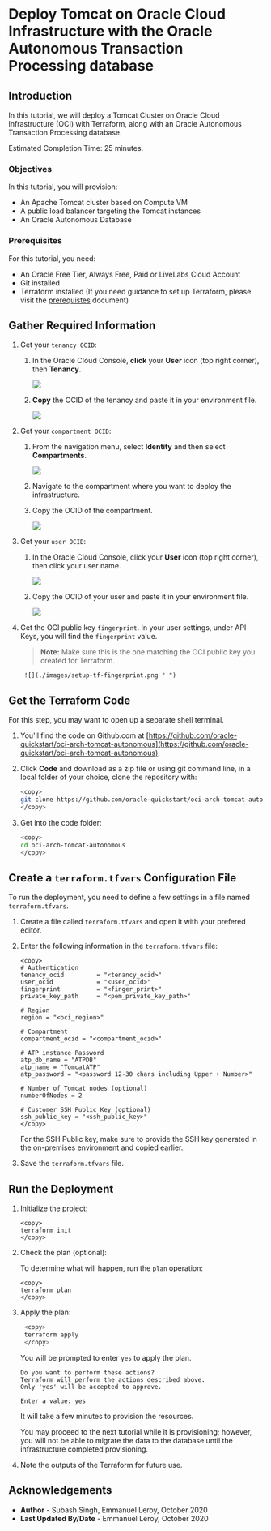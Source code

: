 # Deploy Tomcat on Oracle Cloud Infrastructure with the Oracle Autonomous Transaction Processing database

## Introduction

In this tutorial, we will deploy a Tomcat Cluster on Oracle Cloud Infrastructure (OCI) with Terraform, along with an Oracle Autonomous Transaction Processing database.

Estimated Completion Time: 25 minutes.

### Objectives

In this tutorial, you will provision:
* An Apache Tomcat cluster based on Compute VM
* A public load balancer targeting the Tomcat instances
* An Oracle Autonomous Database

### Prerequisites

For this tutorial, you need:

* An Oracle Free Tier, Always Free, Paid or LiveLabs Cloud Account
* Git installed
* Terraform installed (If you need guidance to set up Terraform, please visit the [prerequistes](https://github.com/oracle-quickstart/oci-prerequisites) document)

## Gather Required Information

1. Get your `tenancy OCID`:

    1. In the Oracle Cloud Console, **click** your **User** icon (top right corner), then **Tenancy**.

        ![](./images/setup-tf-tenancy.png " ")

    2. **Copy** the OCID of the tenancy and paste it in your environment file.

        ![](./images/setup-tf-tenancy-ocid.png " ")

2. Get your `compartment OCID`:

    1. From the navigation menu, select **Identity** and then select **Compartments**.

        ![](./images/setup-tf-compartment.png " ")

    2. Navigate to the compartment where you want to deploy the infrastructure.

    3. Copy the OCID of the compartment.

        ![](./images/setup-tf-compartment-ocid.png " ")

3. Get your `user OCID`:

    1. In the Oracle Cloud Console, click your **User** icon (top right corner), then click your user name.

        ![](./images/setup-tf-user.png " ")

   2. Copy the OCID of your user and paste it in your environment file.

        ![](./images/setup-tf-user-ocid.png " ")

4. Get the OCI public key `fingerprint`. In your user settings, under API Keys, you will find the `fingerprint` value.

    > **Note:** Make sure this is the one matching the OCI public key you created for Terraform.

        ![](./images/setup-tf-fingerprint.png " ")

## Get the Terraform Code

For this step, you may want to open up a separate shell terminal.

1. You'll find the code on Github.com at [https://github.com/oracle-quickstart/oci-arch-tomcat-autonomous](https://github.com/oracle-quickstart/oci-arch-tomcat-autonomous).

2. Click **Code** and download as a zip file or using git command line, in a local folder of your choice, clone the repository with:

    ```bash
    <copy>
    git clone https://github.com/oracle-quickstart/oci-arch-tomcat-autonomous.git
    </copy>
    ```

4. Get into the code folder:

    ```bash
    <copy>
    cd oci-arch-tomcat-autonomous
    </copy>
    ```

## Create a `terraform.tfvars` Configuration File

To run the deployment, you need to define a few settings in a file named `terraform.tfvars`.

1. Create a file called `terraform.tfvars` and open it with your prefered editor.

2. Enter the following information in the `terraform.tfvars` file:

    ```
    <copy>
    # Authentication
    tenancy_ocid         = "<tenancy_ocid>"
    user_ocid            = "<user_ocid>"
    fingerprint          = "<finger_print>"
    private_key_path     = "<pem_private_key_path>"

    # Region
    region = "<oci_region>"

    # Compartment
    compartment_ocid = "<compartment_ocid>"

    # ATP instance Password
    atp_db_name = "ATPDB"
    atp_name = "TomcatATP"
    atp_password = "<password 12-30 chars including Upper + Number>"

    # Number of Tomcat nodes (optional)
    numberOfNodes = 2

    # Customer SSH Public Key (optional)
    ssh_public_key = "<ssh_public_key>"
    </copy>
    ```

    For the SSH Public key, make sure to provide the SSH key generated in the on-premises environment and copied earlier.



3. Save the `terraform.tfvars` file.

## Run the Deployment

1. Initialize the project:

    ```
    <copy>
    terraform init
    </copy>
    ```

2. Check the plan (optional):

    To determine what will happen, run the `plan` operation:

    ```
    <copy>
    terraform plan
    </copy>
    ```

3. Apply the plan:

   ```bash
    <copy>
    terraform apply
    </copy>
    ```

    You will be prompted to enter `yes` to apply the plan.

    ```
    Do you want to perform these actions?
    Terraform will perform the actions described above.
    Only 'yes' will be accepted to approve.

    Enter a value: yes
    ```

    It will take a few minutes to provision the resources.

    You may proceed to the next tutorial while it is provisioning; however, you will not be able to migrate the data to the database until the infrastructure completed provisioning.

4. Note the outputs of the Terraform for future use.    


## Acknowledgements
 - **Author** - Subash Singh, Emmanuel Leroy, October 2020
 - **Last Updated By/Date** - Emmanuel Leroy, October 2020
